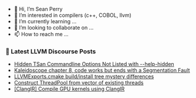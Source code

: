 - 👋 Hi, I’m Sean Perry
- 👀 I’m interested in compilers (c++, COBOL, llvm)
- 🌱 I’m currently learning ...
- 💞️ I’m looking to collaborate on ...
- 📫 How to reach me ...

<!---
s66perry/s66perry is a ✨ special ✨ repository because its `README.md` (this file) appears on your GitHub profile.
You can click the Preview link to take a look at your changes.
--->
### 📕 Latest LLVM Discourse Posts

<!-- DISCOURSE-LLVM:START -->
- [Hidden TSan Commandline Options Not Listed with --help-hidden](https://discourse.llvm.org/t/hidden-tsan-commandline-options-not-listed-with-help-hidden/77036#post_1)
- [Kaleidoscope chapter 8, code works but ends with a Segmentation Fault](https://discourse.llvm.org/t/kaleidoscope-chapter-8-code-works-but-ends-with-a-segmentation-fault/77035#post_1)
- [LLVMExports.cmake build/install tree mystery differences](https://discourse.llvm.org/t/llvmexports-cmake-build-install-tree-mystery-differences/76928#post_6)
- [Construct ThreadPool from vector of existing threads](https://discourse.llvm.org/t/construct-threadpool-from-vector-of-existing-threads/76883#post_5)
- [[ClangIR] Compile GPU kernels using ClangIR](https://discourse.llvm.org/t/clangir-compile-gpu-kernels-using-clangir/76984#post_7)
<!-- DISCOURSE-LLVM:END -->
